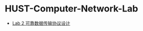 # HUST-Computer-Network-Lab
- [Lab 2 可靠数据传输协议设计](https://github.com/lxjfzlxj/HUST-Computer-Network-Lab/tree/master/lab2)
